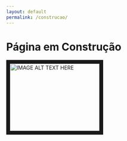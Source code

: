 ```yaml
---
layout: default
permalink: /construcao/
---
```

<h1>Página em Construção</h1>
<a href="http://www.youtube.com/watch?feature=player_embedded&v=Q8rakpF7duU
" target="_blank"><img src="http://img.youtube.com/vi/Q8rakpF7duU/0.jpg" 
alt="IMAGE ALT TEXT HERE" width="240" height="180" border="10" /></a>
